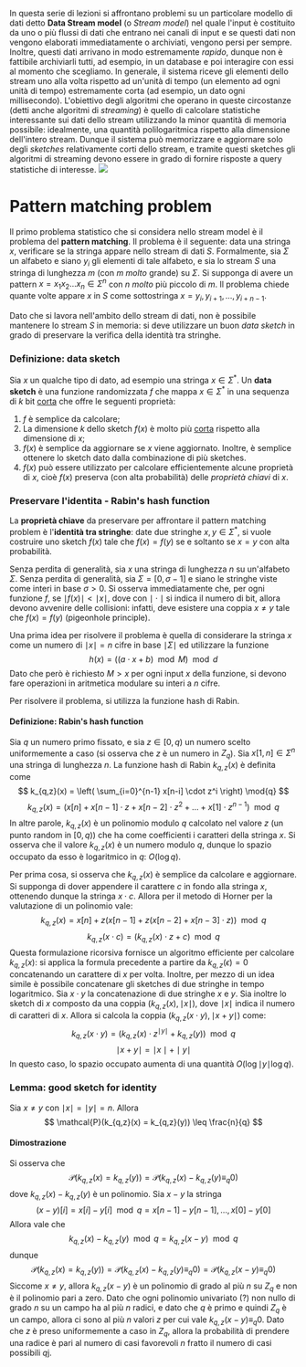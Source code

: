 In questa serie di lezioni si affrontano problemi su un particolare modello di dati detto **Data Stream model** (o *Stream model*) nel quale l'input è costituito da uno o più flussi di dati che entrano nei canali di input e se questi dati non vengono elaborati immediatamente o archiviati, vengono persi per sempre.
Inoltre, questi dati arrivano in modo estremamente *rapido*, dunque non è fattibile archiviarli tutti, ad esempio, in un database e poi interagire con essi al momento che scegliamo.
In generale, il sistema riceve gli elementi dello stream uno alla volta rispetto ad un'unità di tempo (un elemento ad ogni unità di tempo) estremamente corta (ad esempio, un dato ogni millisecondo).
L'obiettivo degli algoritmi che operano in queste circostanze (detti anche algoritmi di *streaming*) è quello di calcolare statistiche interessante sui dati dello stream utilizzando la minor quantità di memoria possibile: idealmente, una quantità polilogaritmica rispetto alla dimensione dell'intero stream. Dunque il sistema può memorizzare e aggiornare solo degli *sketches* relativamente corti dello stream, e tramite questi sketches gli algoritmi di streaming devono essere in grado di fornire risposte a query statistiche di interesse.
![](Pasted%20image%2020240103110920.png)
# Pattern matching problem
Il primo problema statistico che si considera nello stream model è il problema del **pattern matching**. Il problema è il seguente: data una stringa $x$, verificare se la stringa appare nello stream di dati $S$.
Formalmente, sia $\Sigma$ un alfabeto e siano $y_i$ gli elementi di tale alfabeto, e sia lo stream $S$ una stringa di lunghezza $m$ (con $m$ *molto* grande) su $\Sigma$. Si supponga di avere un pattern $x = x_1 x_2 \dots x_n \in \Sigma^n$ con $n$ *molto* più piccolo di $m$.
Il problema chiede quante volte appare $x$ in $S$ come sottostringa $x = y_i,y_{i+1},\dots,y_{i+n-1}$.

Dato che si lavora nell'ambito dello stream di dati, non è possibile mantenere lo stream $S$ in memoria: si deve utilizzare un buon *data sketch* in grado di preservare la verifica della identità tra stringhe.
### Definizione: data sketch
Sia $x$ un qualche tipo di dato, ad esempio una stringa $x \in \Sigma^*$. Un **data sketch** è una funzione randomizzata $f$ che mappa $x \in \Sigma^*$ in una sequenza di $k$ bit <u>corta</u> che offre le seguenti proprietà:
1. $f$ è semplice da calcolare;
2. La dimensione $k$ dello sketch $f(x)$ è molto più <u>corta</u> rispetto alla dimensione di $x$;
3. $f(x)$ è semplice da aggiornare se $x$ viene aggiornato. Inoltre, è semplice ottenere lo sketch dato dalla combinazione di più sketches.
4. $f(x)$ può essere utilizzato per calcolare efficientemente alcune proprietà di $x$, cioè $f(x)$ preserva (con alta probabilità) delle *proprietà chiavi* di $x$.
### Preservare l'identita - Rabin's hash function
La **proprietà chiave** da preservare per affrontare il pattern matching problem è l'**identità tra stringhe**: date due stringhe $x,y \in \Sigma^*$, si vuole costruire uno sketch $f(x)$ tale che $f(x) = f(y)$ se e soltanto se $x=y$ con alta probabilità.

Senza perdita di generalità, sia $x$ una stringa di lunghezza $n$ su un'alfabeto $\Sigma$. Senza perdita di generalità, sia $\Sigma = [0,\sigma-1]$ e siano le stringhe viste come interi in base $\sigma > 0$.
Si osserva immediatamente che, per ogni funzione $f$, se $\mid f(x) \mid < \mid x \mid$, dove con $\mid \cdot \mid$ si indica il numero di bit, allora devono avvenire delle collisioni: infatti, deve esistere una coppia $x \neq y$ tale che $f(x) = f(y)$ (pigeonhole principle).

Una prima idea per risolvere il problema è quella di considerare la stringa $x$ come un numero di $\mid x \mid = n$  cifre in base $\mid \Sigma \mid$ ed utilizzare la funzione
$$ h(x) = ((a \cdot x + b) \mod{M}) \mod{d} $$
Dato che però è richiesto $M>x$ per ogni input $x$ della funzione, si devono fare operazioni in aritmetica modulare su interi a $n$ cifre.

Per risolvere il problema, si utilizza la funzione hash di Rabin.
#### Definizione: Rabin's hash function
Sia $q$ un numero primo fissato, e sia $z \in [0,q)$ un numero scelto uniformemente a caso (si osserva che $z$ è un numero in $Z_q$). Sia $x[1,n] \in \Sigma^n$ una stringa di lunghezza $n$. La funzione hash di Rabin $k_{q,z}(x)$ è definita come
$$
k_{q,z}(x) = \left( \sum_{i=0}^{n-1} x[n-i] \cdot z^i \right) \mod{q}
$$
$$
k_{q,z}(x) = ( x[n] + x[n-1] \cdot z + x[n-2] \cdot z^2 + \dots + x[1]\cdot z^{n-1}) \mod{q}
$$
In altre parole, $k_{q,z}(x)$ è un polinomio modulo $q$ calcolato nel valore $z$ (un punto random in $[0,q)$) che ha come coefficienti i caratteri della stringa $x$.
Si osserva che il valore $k_{q,z}(x)$ è un numero modulo $q$, dunque lo spazio occupato da esso è logaritmico in $q$: $O(\log{q})$.

Per prima cosa, si osserva che $k_{q,z}(x)$ è semplice da calcolare e aggiornare. Si supponga di dover appendere il carattere $c$ in fondo alla stringa $x$, ottenendo dunque la stringa $x \cdot c$. Allora per il metodo di Horner per la valutazione di un polinomio vale:
$$
k_{q,z}(x) =  x[n] + z (x[n-1]+z(x[n-2]+x[n-3] \cdot z))   \mod{q}
$$
$$ k_{q,z}(x \cdot c) = (k_{q,z}(x) \cdot z + c) \mod{q} $$
Questa formulazione ricorsiva fornisce un algoritmo efficiente per calcolare $k_{q,z}(x)$: si applica la formula precedente a partire da $k_{q,z}(\epsilon) = 0$ concatenando un carattere di $x$ per volta.
Inoltre, per mezzo di un idea simile è possibile concatenare gli sketches di due stringhe in tempo logaritmico. Sia $x\cdot y$ la concatenazione di due stringhe $x$ e $y$. Sia inoltre lo sketch di $x$ composto da una coppia $(k_{q,z}(x), \mid x \mid)$, dove $\mid x \mid$ indica il numero di caratteri di $x$. Allora si calcola la coppia $(k_{q,z}(x \cdot y), \mid x+y \mid)$ come:
$$
k_{q,z}(x \cdot y) = (k_{q,z}(x) \cdot z^{\mid y \mid} + k_{q,z}(y)) \mod{q}
$$
$$
\mid x+y \mid = \mid x \mid + \mid y \mid
$$
In questo caso, lo spazio occupato aumenta di una quantità $O(\log{\mid y \mid}\log{q})$.

### Lemma: good sketch for identity
Sia $x \neq y$ con $\mid x \mid = \mid y \mid = n$. Allora
$$
\mathcal{P}(k_{q,z}(x) = k_{q,z}(y)) \leq \frac{n}{q}
$$
#### Dimostrazione
Si osserva che
$$
\mathcal{P}(k_{q,z}(x) = k_{q,z}(y)) = \mathcal{P}(k_{q,z}(x) - k_{q,z}(y) \equiv_{q} 0)
$$
dove $k_{q,z}(x) - k_{q,z}(y)$ è un polinomio.
Sia $x-y$ la stringa
$$
(x-y)[i] = x[i] - y[i] \mod{q} = x[n-1]-y[n-1],\dots, x[0]-y[0]
$$
Allora vale che
$$
k_{q,z}(x) - k_{q,z}(y) \mod{q} = k_{q,z}(x-y) \mod{q}
$$
dunque
$$
\mathcal{P}(k_{q,z}(x) = k_{q,z}(y)) = \mathcal{P}(k_{q,z}(x) - k_{q,z}(y) \equiv_{q} 0) = \mathcal{P}(k_{q,z}(x-y) \equiv_{q} 0)
$$
Siccome $x \neq y$, allora $k_{q,z}(x-y)$ è un polinomio di grado al più $n$ su $Z_q$ e non è il polinomio pari a zero.
Dato che ogni polinomio univariato (?) non nullo di grado $n$ su un campo ha al più $n$ radici, e dato che $q$ è primo e quindi $Z_q$ è un campo, allora ci sono al più $n$ valori $z$ per cui vale $k_{q,z}(x-y) \equiv_{q} 0$. Dato che $z$ è preso uniformemente a caso in $Z_q$, allora la probabilità di prendere una radice è pari al numero di casi favorevoli $n$ fratto il numero di casi possibili $q$j.
